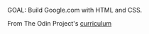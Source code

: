 GOAL:
Build Google.com with HTML and CSS.

From The Odin Project's [curriculum](http://www.theodinproject.com/courses/web-development-101/lessons/html-css)

